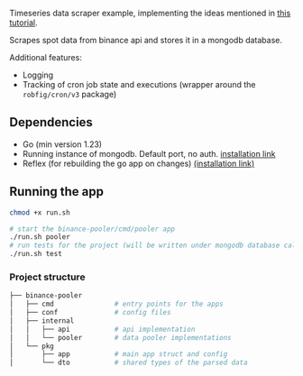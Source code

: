 Timeseries data scraper example, implementing the ideas mentioned in [this tutorial](https://tompston.pages.dev/writing/2024-06-29-everything-about-timeseries-data-scraping).

Scrapes spot data from binance api and stores it in a mongodb database.

Additional features:

- Logging
- Tracking of cron job state and executions (wrapper around the `robfig/cron/v3` package)

## Dependencies

- Go (min version 1.23)
- Running instance of mongodb. Default port, no auth. [installation link](https://www.mongodb.com/docs/manual/tutorial/install-mongodb-on-ubuntu/)
- Reflex (for rebuilding the go app on changes) [(installation link)](https://github.com/cespare/reflex)

## Running the app

```bash
chmod +x run.sh

# start the binance-pooler/cmd/pooler app
./run.sh pooler
# run tests for the project (will be written under mongodb database called `test`)
./run.sh test
```

### Project structure

```bash
├── binance-pooler
│   ├── cmd               # entry points for the apps
│   ├── conf              # config files
│   ├── internal
│   │   ├── api           # api implementation
│   │   └── pooler        # data pooler implementations
│   └── pkg
│       ├── app           # main app struct and config
│       └── dto           # shared types of the parsed data
```